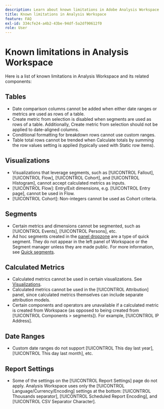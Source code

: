 ```yaml
---
description: Learn about known limitations in Adobe Analysis Workspace and its related components
title: Known limitations in Analysis Workspace
feature: FAQ
exl-id: 334cfe24-a4b2-43be-94df-5a2df90612f0
role: User
---
```

# Known limitations in Analysis Workspace 

Here is a list of known limitations in Analysis Workspace and its related components: 

## Tables

* Date comparison columns cannot be added when either date ranges or metrics are used as rows of a table.
* Create metric from selection is disabled when segments are used as rows of a table. Additionally, Create metric from selection should not be applied to date-aligned columns.
* Conditional formatting for breakdown rows cannot use custom ranges.
* Table total rows cannot be trended when Calculate totals by summing the row values setting is applied (typically used with Static row items).

## Visualizations

* Visualizations that leverage segments, such as [!UICONTROL Fallout], [!UICONTROL Flow], [!UICONTROL Cohort], and [!UICONTROL Histogram], cannot accept calculated metrics as inputs.
* [!UICONTROL Flow]: Entry/Exit dimensions, e.g. [!UICONTROL Entry page], cannot be used in Flow.
* [!UICONTROL Cohort]: Non-integers cannot be used as Cohort criteria.

## Segments

* Certain metrics and dimensions cannot be segmented, such as [!UICONTROL Events], [!UICONTROL Persons], etc.
* Ad hoc segments created in the [panel dropzone](/help/analysis-workspace/c-panels/panels.md) are a type of quick segment. They do not appear in the left panel of Workspace or the Segment manager unless they are made public. For more information, see [Quick segments](/help/components/filters/quick-filters.md).

## Calculated Metrics

* Calculated metrics cannot be used in certain visualizations. See [Visualizations](#visualizations).
* Calculated metrics cannot be used in the [!UICONTROL Attribution] panel, since calculated metrics themselves can include separate attribution models.
* Certain components and operators are unavailable if a calculated metric is created from Workspace (as opposed to being created from [!UICONTROL Components > segments]). For example, [!UICONTROL IP Address].

## Date Ranges

* Custom date ranges do not support [!UICONTROL This day last year], [!UICONTROL This day last month], etc.


## Report Settings

* Some of the settings on the [!UICONTROL Report Settings] page do not apply. Analysis Workspace uses only the [!UICONTROL Language/Currency/Encoding] settings at the bottom: [!UICONTROL Thousands separator], [!UICONTROL Scheduled Report Encoding], and [!UICONTROL CSV Separator Character].

